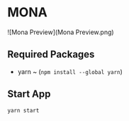 # MONA

![Mona Preview](Mona Preview.png)

## Required Packages
- yarn ~ (`npm install --global yarn`)

## Start App

`yarn start`
